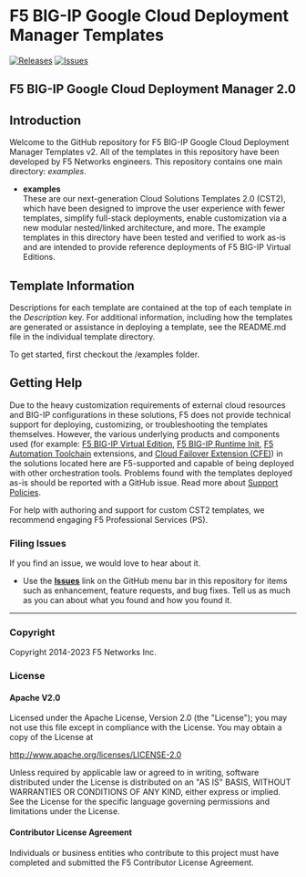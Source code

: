 # F5 BIG-IP Google Cloud Deployment Manager Templates

[![Releases](https://img.shields.io/github/release/F5Networks/f5-google-gdm-templates-v2.svg)](https://github.com/F5Networks/f5-google-gdm-templates-v2/releases)
[![Issues](https://img.shields.io/github/issues/F5Networks/f5-google-gdm-templates-v2.svg)](https://github.com/F5Networks/f5-google-gdm-templates-v2/issues)

## F5 BIG-IP Google Cloud Deployment Manager 2.0


## Introduction

Welcome to the GitHub repository for F5 BIG-IP Google Cloud Deployment Manager Templates v2. All of the templates in this repository have been developed by F5 Networks engineers. This repository contains one main directory: *examples*.

- **examples**<br>
  These are our next-generation Cloud Solutions Templates 2.0 (CST2), which have been designed to improve the user experience with fewer templates, simplify full-stack deployments, enable customization via a new modular nested/linked architecture, and more. The example templates in this directory have been tested and verified to work as-is and are intended to provide reference deployments of F5 BIG-IP Virtual Editions. 



## Template Information

Descriptions for each template are contained at the top of each template in the *Description* key.
For additional information, including how the templates are generated or assistance in deploying a template, see the README.md file in the individual template directory.

To get started, first checkout the /examples folder.

## Getting Help

Due to the heavy customization requirements of external cloud resources and BIG-IP configurations in these solutions, F5 does not provide technical support for deploying, customizing, or troubleshooting the templates themselves. However, the various underlying products and components used (for example: [F5 BIG-IP Virtual Edition](https://clouddocs.f5.com/cloud/public/v1/), [F5 BIG-IP Runtime Init](https://github.com/F5Networks/f5-bigip-runtime-init), [F5 Automation Toolchain](https://www.f5.com/pdf/products/automation-toolchain-overview.pdf) extensions, and [Cloud Failover Extension (CFE)](https://clouddocs.f5.com/products/extensions/f5-cloud-failover/latest/)) in the solutions located here are F5-supported and capable of being deployed with other orchestration tools. Problems found with the templates deployed as-is should be reported with a GitHub issue. Read more about [Support Policies](https://www.f5.com/company/policies/support-policies).


For help with authoring and support for custom CST2 templates, we recommend engaging F5 Professional Services (PS).


### Filing Issues

If you find an issue, we would love to hear about it.

- Use the **[Issues](https://github.com/F5Networks/f5-google-gdm-templates-v2/issues)** link on the GitHub menu bar in this repository for items such as enhancement, feature requests, and bug fixes. Tell us as much as you can about what you found and how you found it.


---


### Copyright

Copyright 2014-2023 F5 Networks Inc.

### License

#### Apache V2.0

Licensed under the Apache License, Version 2.0 (the "License"); you may not use
this file except in compliance with the License. You may obtain a copy of the
License at

http://www.apache.org/licenses/LICENSE-2.0

Unless required by applicable law or agreed to in writing, software
distributed under the License is distributed on an "AS IS" BASIS,
WITHOUT WARRANTIES OR CONDITIONS OF ANY KIND, either express or implied.
See the License for the specific language governing permissions and limitations
under the License.

#### Contributor License Agreement

Individuals or business entities who contribute to this project must have
completed and submitted the F5 Contributor License Agreement.